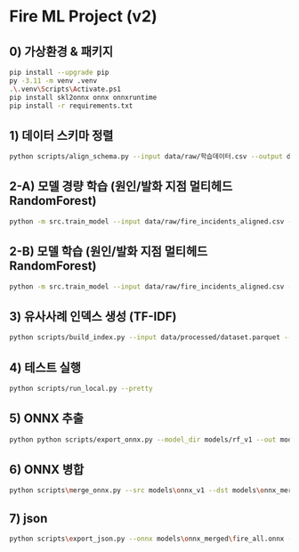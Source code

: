 # Fire ML Project (v2)

## 0) 가상환경 & 패키지
```bash
pip install --upgrade pip
py -3.11 -m venv .venv
.\.venv\Scripts\Activate.ps1
pip install skl2onnx onnx onnxruntime
pip install -r requirements.txt
```

## 1) 데이터 스키마 정렬
```bash
python scripts/align_schema.py --input data/raw/학습데이터.csv --output data/raw/fire_incidents_aligned.csv
```

## 2-A) 모델 경량 학습 (원인/발화 지점 멀티헤드 RandomForest)
```bash
python -m src.train_model --input data/raw/fire_incidents_aligned.csv --outdir models/rf_v1 --fast
```

## 2-B) 모델 학습 (원인/발화 지점 멀티헤드 RandomForest)
```bash
python -m src.train_model --input data/raw/fire_incidents_aligned.csv --outdir models/rf_v1
```

## 3) 유사사례 인덱스 생성 (TF-IDF)
```bash
python scripts/build_index.py --input data/processed/dataset.parquet --outdir models/index_v1
```

## 4) 테스트 실행
```bash
python scripts/run_local.py --pretty
```

## 5) ONNX 추출
```bash
python python scripts/export_onnx.py --model_dir models/rf_v1 --out models/multihead.onnx
```

## 6) ONNX 병합
```bash
python scripts\merge_onnx.py --src models\onnx_v1 --dst models\onnx_merged --out fire_all.onnx
```

## 7) json
```bash
python scripts\export_json.py --onnx models\onnx_merged\fire_all.onnx --model_dir models\rf_v1 --out models\onnx_merged\fire_all.meta.json
  ```

